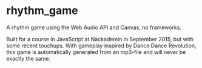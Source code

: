 # rhythm_game
A rhythm game using the Web Audio API and Canvas, no frameworks.

Built for a course in JavaScript at Nackademin in September 2015, but with some recent touchups. With gameplay inspired by Dance Dance Revolution, this game is automatically generated from an mp3-file and will never be exactly the same. 
